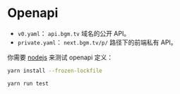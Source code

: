 # Openapi

- `v0.yaml`： `api.bgm.tv` 域名的公开 API。
- `private.yaml`： `next.bgm.tv/p/` 路径下的前端私有 API。

你需要 [nodejs](https://nodejs.org/) 来测试 openapi 定义：

```bash
yarn install --frozen-lockfile

yarn run test
```
